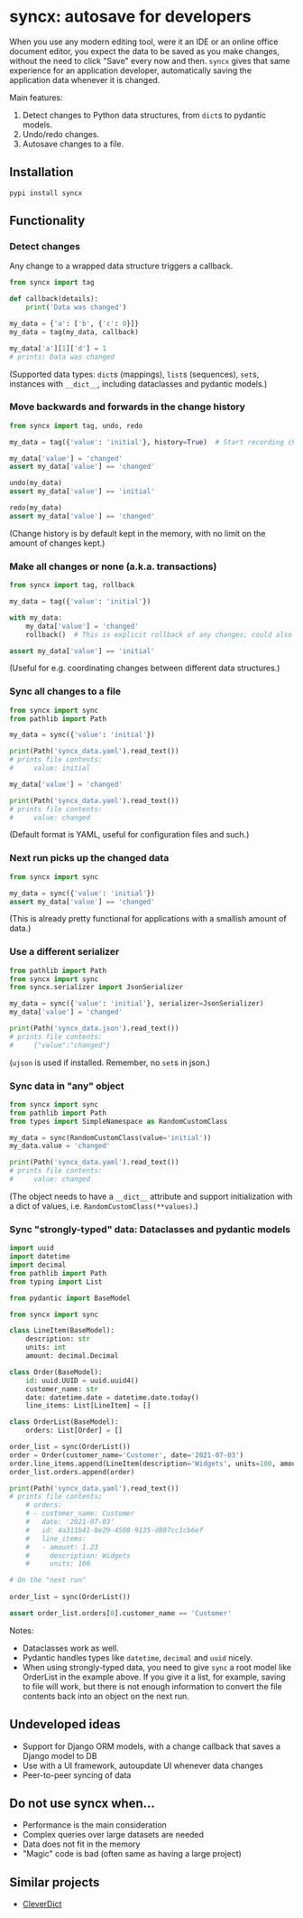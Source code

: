 # syncx: autosave for developers

When you use any modern editing tool, were it an IDE or an online office document editor, you
expect the data to be saved as you make changes, without the need to click "Save" every now and
then. `syncx` gives that same experience for an application developer, automatically saving the
application data whenever it is changed.

Main features:
1. Detect changes to Python data structures, from `dict`s to pydantic models.
1. Undo/redo changes.
1. Autosave changes to a file.

## Installation

```
pypi install syncx
```

## Functionality

### Detect changes

Any change to a wrapped data structure triggers a callback.

```python
from syncx import tag

def callback(details):
    print('Data was changed')

my_data = {'a': ['b', {'c': 0}]}
my_data = tag(my_data, callback)

my_data['a'][1]['d'] = 1
# prints: Data was changed
```

(Supported data types: `dict`s (mappings), `list`s (sequences), `set`s, instances with `__dict__`,
including dataclasses and pydantic models.)

### Move backwards and forwards in the change history

```python
from syncx import tag, undo, redo

my_data = tag({'value': 'initial'}, history=True)  # Start recording change history

my_data['value'] = 'changed'
assert my_data['value'] == 'changed'

undo(my_data)
assert my_data['value'] == 'initial'

redo(my_data)
assert my_data['value'] == 'changed'
```

(Change history is by default kept in the memory, with no limit on the amount of changes kept.)

### Make all changes or none (a.k.a. transactions)

```python
from syncx import tag, rollback

my_data = tag({'value': 'initial'})

with my_data:
    my_data['value'] = 'changed'
    rollback()  # This is explicit rollback of any changes; could also be caused by any exception

assert my_data['value'] == 'initial'
```

(Useful for e.g. coordinating changes between different data structures.)

### Sync all changes to a file

```python
from syncx import sync
from pathlib import Path

my_data = sync({'value': 'initial'})

print(Path('syncx_data.yaml').read_text())
# prints file contents:
#     value: initial

my_data['value'] = 'changed'

print(Path('syncx_data.yaml').read_text())
# prints file contents:
#     value: changed
```

(Default format is YAML, useful for configuration files and such.)

### Next run picks up the changed data

```python
from syncx import sync

my_data = sync({'value': 'initial'})
assert my_data['value'] == 'changed'
```

(This is already pretty functional for applications with a smallish amount of data.)

### Use a different serializer

```python
from pathlib import Path
from syncx import sync
from syncx.serializer import JsonSerializer

my_data = sync({'value': 'initial'}, serializer=JsonSerializer)
my_data['value'] = 'changed'

print(Path('syncx_data.json').read_text())
# prints file contents:
#     {"value":"changed"}
```

(`ujson` is used if installed. Remember, no `set`s in json.)

### Sync data in "any" object

```python
from syncx import sync
from pathlib import Path
from types import SimpleNamespace as RandomCustomClass

my_data = sync(RandomCustomClass(value='initial'))
my_data.value = 'changed'

print(Path('syncx_data.yaml').read_text())
# prints file contents:
#     value: changed
```

(The object needs to have a `__dict__` attribute and support initialization with a dict of values,
i.e. `RandomCustomClass(**values)`.)

### Sync "strongly-typed" data: Dataclasses and pydantic models

````python
import uuid
import datetime
import decimal
from pathlib import Path
from typing import List

from pydantic import BaseModel

from syncx import sync

class LineItem(BaseModel):
    description: str
    units: int
    amount: decimal.Decimal

class Order(BaseModel):
    id: uuid.UUID = uuid.uuid4()
    customer_name: str
    date: datetime.date = datetime.date.today()
    line_items: List[LineItem] = []

class OrderList(BaseModel):
    orders: List[Order] = []

order_list = sync(OrderList())
order = Order(customer_name='Customer', date='2021-07-03')
order.line_items.append(LineItem(description='Widgets', units=100, amount="1.23"))
order_list.orders.append(order)

print(Path('syncx_data.yaml').read_text())
# prints file contents:
    # orders:
    # - customer_name: Customer
    #   date: '2021-07-03'
    #   id: 4a311b41-8e29-4508-9135-d807cc1cb6ef
    #   line_items:
    #   - amount: 1.23
    #     description: Widgets
    #     units: 100

# On the "next run"
    
order_list = sync(OrderList())

assert order_list.orders[0].customer_name == 'Customer'
````

Notes:

- Dataclasses work as well.
- Pydantic handles types like `datetime`, `decimal` and `uuid` nicely.
- When using strongly-typed data, you need to give `sync` a root model like OrderList in the
  example above. If you give it a list, for example, saving to file will work, but there is not
  enough information to convert the file contents back into an object on the next run.

## Undeveloped ideas

- Support for Django ORM models, with a change callback that saves a Django model to DB
- Use with a UI framework, autoupdate UI whenever data changes
- Peer-to-peer syncing of data

## Do not use syncx when...

- Performance is the main consideration
- Complex queries over large datasets are needed
- Data does not fit in the memory  
- "Magic" code is bad (often same as having a large project)

## Similar projects

- [CleverDict](https://pypi.org/project/cleverdict/)
